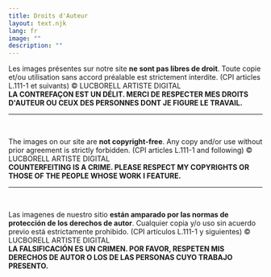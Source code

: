 ```yaml
---
title: Droits d'Auteur
layout: text.njk
lang: fr
image: ""
description: ""
---
```

Les images présentes sur notre site **ne sont pas libres de droit**. Toute copie et/ou utilisation sans accord préalable est strictement interdite. (CPI articles L.111-1 et suivants) © LUCBORELL ARTISTE DIGITAL  
**LA CONTREFAÇON EST UN DÉLIT. MERCI DE RESPECTER MES DROITS D'AUTEUR OU CEUX DES PERSONNES DONT JE FIGURE LE TRAVAIL.**  

<!-- Pour les Tirages d'Art (Edition Limitée), Certifiés, Signés par l'Artiste, veuillez contacter pcagalleryart.com Alicante, Espagne / France. pcagalleryart@gmail.com   -->

---------------------------------

&nbsp;

The images on our site are **not copyright-free**. Any copy and/or use without prior agreement is strictly forbidden. (CPI articles L.111-1 and following) © LUCBORELL ARTISTE DIGITAL  
**COUNTERFEITING IS A CRIME. PLEASE RESPECT MY COPYRIGHTS OR THOSE OF THE PEOPLE WHOSE WORK I FEATURE.**  

<!-- For Art Prints (Limited Edition), Certified, Signed by the Artist, please contact pcagalleryart.com Alicante, Spain / France. pcagalleryart@gmail.com   -->


-------------------------------

&nbsp;

Las imagenes de nuestro sitio **están amparado por las normas de protección de los derechos de autor**. Cualquier copia y/o uso sin acuerdo previo está estrictamente prohibido. (CPI artículos L.111-1 y siguientes) © LUCBORELL ARTISTE DIGITAL  
**LA FALSIFICACIÓN ES UN CRIMEN. POR FAVOR, RESPETEN MIS DERECHOS DE AUTOR O LOS DE LAS PERSONAS CUYO TRABAJO PRESENTO.**    

<!-- Para Impresiones de Arte (Edición Limitada), Certificadas, Firmadas por el Artista, por favor contacte pcagalleryart.com Alicante, España / Francia. pcagalleryart@gmail.com   -->

